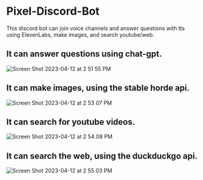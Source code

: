 # Pixel-Discord-Bot

This discord bot can join voice channels and answer questions with tts using ElevenLabs, make images, and search youtube/web.


## It can answer questions using chat-gpt.
![Screen Shot 2023-04-12 at 2 51 55 PM](https://user-images.githubusercontent.com/17935336/231569554-67a1bbf4-0d96-4018-a255-bc86f23f64d7.png)


## It can make images, using the stable horde api.
![Screen Shot 2023-04-12 at 2 53 07 PM](https://user-images.githubusercontent.com/17935336/231569697-34b0786a-6291-4ff0-a2fe-dbec9301cd74.png)


## It can search for youtube videos.
![Screen Shot 2023-04-12 at 2 54 08 PM](https://user-images.githubusercontent.com/17935336/231569922-74bd24f4-7e3d-401e-bd3f-70b351c8d31a.png)


## It can search the web, using the duckduckgo api.
![Screen Shot 2023-04-12 at 2 55 03 PM](https://user-images.githubusercontent.com/17935336/231570148-c0ce285e-e22e-4647-ad1d-ab22422bdfb4.png)
